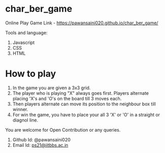 # char_ber_game
Online Play Game Link - https://pawansaini020.github.io/char_ber_game/

Tools and language:
1. Javascript
2. CSS
3. HTML

# How to play
1. In the game you are given a 3x3 grid.
2. The player who is playing "X" always goes first. Players alternate placing 'X's and 'O's on the board till 3 moves each.
3. Then players alternate can move its position to the neighbour box till winner.
4. For win the game, you have to place your all 3 'X' or 'O' in a straight or diagnol line.

You are welcome for Open Contribution or any queries.
1. Github Id: @pawansaini020
2. Email Id: ps21@iitbbs.ac.in
